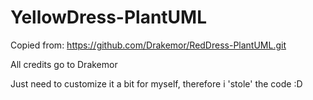 # YellowDress-PlantUML

Copied from: https://github.com/Drakemor/RedDress-PlantUML.git

All credits go to Drakemor

Just need to customize it a bit for myself, therefore i 'stole' the code :D
